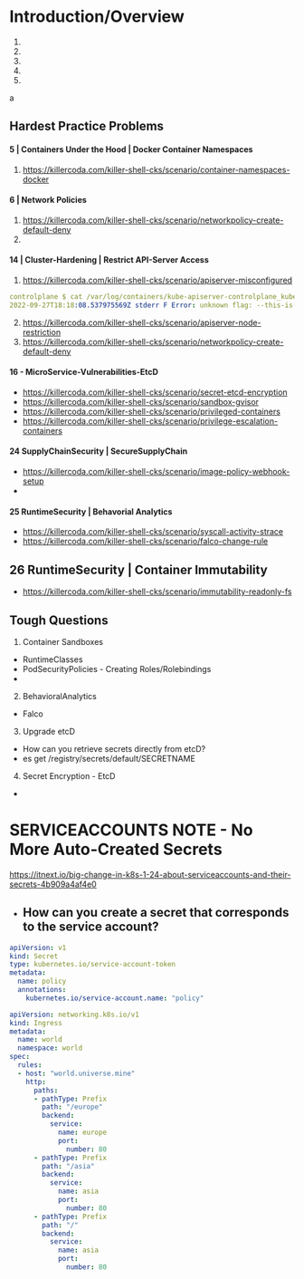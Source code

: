 # Introduction/Overview

1)
2)
3)
4)
5)

a
## Hardest Practice Problems


#### 5 | Containers Under the Hood | Docker Container Namespaces
1) https://killercoda.com/killer-shell-cks/scenario/container-namespaces-docker

#### 6 | Network Policies
1) https://killercoda.com/killer-shell-cks/scenario/networkpolicy-create-default-deny
2) 

#### 14 | Cluster-Hardening | Restrict API-Server Access
1) https://killercoda.com/killer-shell-cks/scenario/apiserver-misconfigured
```yaml
controlplane $ cat /var/log/containers/kube-apiserver-controlplane_kube-system_kube-apiserver-e89b6254729106f47242f0cb2d8a5d8261d6aa576a4725e607c7e7c8a4247f8d.log
2022-09-27T18:18:08.537975569Z stderr F Error: unknown flag: --this-is-very-wrong
```
2) https://killercoda.com/killer-shell-cks/scenario/apiserver-node-restriction
3) https://killercoda.com/killer-shell-cks/scenario/networkpolicy-create-default-deny


#### 16 - MicroService-Vulnerabilities-EtcD
- https://killercoda.com/killer-shell-cks/scenario/secret-etcd-encryption
- https://killercoda.com/killer-shell-cks/scenario/sandbox-gvisor
- https://killercoda.com/killer-shell-cks/scenario/privileged-containers
- https://killercoda.com/killer-shell-cks/scenario/privilege-escalation-containers



#### 24 SupplyChainSecurity | SecureSupplyChain
- https://killercoda.com/killer-shell-cks/scenario/image-policy-webhook-setup
- 

#### 25 RuntimeSecurity | Behavorial Analytics
- https://killercoda.com/killer-shell-cks/scenario/syscall-activity-strace
- https://killercoda.com/killer-shell-cks/scenario/falco-change-rule

## 26 RuntimeSecurity | Container Immutability
- https://killercoda.com/killer-shell-cks/scenario/immutability-readonly-fs


## Tough Questions
1) Container Sandboxes
  - RuntimeClasses
  - PodSecurityPolicies - Creating Roles/Rolebindings
  -

2) BehavioralAnalytics
  - Falco

3) Upgrade etcD
- How can you retrieve secrets directly from etcD?
- es get /registry/secrets/default/SECRETNAME

4) Secret Encryption - EtcD
-



# SERVICEACCOUNTS NOTE - No More Auto-Created Secrets
https://itnext.io/big-change-in-k8s-1-24-about-serviceaccounts-and-their-secrets-4b909a4af4e0
- How can you create a secret that corresponds to the service account?
  - 

```yaml
apiVersion: v1
kind: Secret
type: kubernetes.io/service-account-token
metadata:
  name: policy
  annotations:
    kubernetes.io/service-account.name: "policy"
```

```yaml
apiVersion: networking.k8s.io/v1
kind: Ingress
metadata:
  name: world
  namespace: world
spec:
  rules:
  - host: "world.universe.mine"
    http:
      paths:
      - pathType: Prefix
        path: "/europe"
        backend:
          service:
            name: europe
            port:
              number: 80
      - pathType: Prefix
        path: "/asia"
        backend:
          service:
            name: asia
            port:
              number: 80
      - pathType: Prefix
        path: "/"
        backend:
          service:
            name: asia
            port:
              number: 80
```
